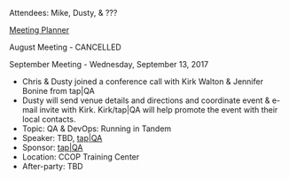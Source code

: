 Attendees: Mike, Dusty, & ???

[Meeting Planner](https://docs.google.com/spreadsheets/d/1qY6O5bR5MWBwRZ-iIOG0dUWdoj8bld_chOMgfkDfrik/edit?usp=sharing)

  August Meeting - CANCELLED
  
  September Meeting - Wednesday, September 13, 2017
  - Chris & Dusty joined a conference call with Kirk Walton & Jennifer Bonine from tap|QA
  - Dusty will send venue details and directions and coordinate event & e-mail invite with Kirk. Kirk/tap|QA will help promote the event with their local contacts.
  - Topic: QA & DevOps: Running in Tandem
  - Speaker: TBD, [tap|QA](http://www.tapqa.com/)
  - Sponsor: [tap|QA](http://www.tapqa.com/)
  - Location: CCOP Training Center
  - After-party: TBD
